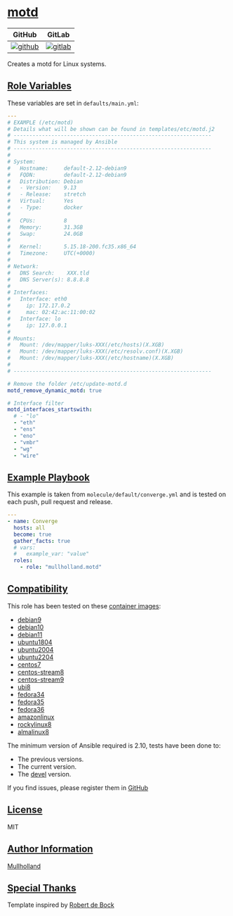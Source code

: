 # [motd](#motd)

|GitHub|GitLab|
|------|------|
|[![github](https://github.com/mullholland/ansible-role-motd/workflows/Ansible%20Molecule/badge.svg)](https://github.com/mullholland/ansible-role-motd/actions)|[![gitlab](https://gitlab.com/mullholland/ansible-role-motd/badges/master/pipeline.svg)](https://gitlab.com/mullholland/ansible-role-motd)|[![quality](https://img.shields.io/ansible/quality/unset)](https://galaxy.ansible.com/mullholland/motd)|

Creates a motd for Linux systems.

## [Role Variables](#role-variables)

These variables are set in `defaults/main.yml`:
```yaml
---
# EXAMPLE (/etc/motd)
# Details what will be shown can be found in templates/etc/motd.j2
# ---------------------------------------------------------------
# This system is managed by Ansible
# ---------------------------------------------------------------
#
# System:
#   Hostname:     default-2.12-debian9
#   FQDN:         default-2.12-debian9
#   Distribution: Debian
#   - Version:    9.13
#   - Release:    stretch
#   Virtual:      Yes
#   - Type:       docker
#
#   CPUs:         8
#   Memory:       31.3GB
#   Swap:         24.0GB
#
#   Kernel:       5.15.18-200.fc35.x86_64
#   Timezone:     UTC(+0000)
#
# Network:
#   DNS Search:    XXX.tld
#   DNS Server(s): 8.8.8.8
#
# Interfaces:
#   Interface: eth0
#     ip: 172.17.0.2
#     mac: 02:42:ac:11:00:02
#   Interface: lo
#     ip: 127.0.0.1
#
# Mounts:
#   Mount: /dev/mapper/luks-XXX(/etc/hosts)(X.XGB)
#   Mount: /dev/mapper/luks-XXX(/etc/resolv.conf)(X.XGB)
#   Mount: /dev/mapper/luks-XXX(/etc/hostname)(X.XGB)
#
# ---------------------------------------------------------------

# Remove the folder /etc/update-motd.d
motd_remove_dynamic_motd: true

# Interface filter
motd_interfaces_startswith:
  # - "lo"
  - "eth"
  - "ens"
  - "eno"
  - "vmbr"
  - "wg"
  - "wire"
```


## [Example Playbook](#example-playbook)

This example is taken from `molecule/default/converge.yml` and is tested on each push, pull request and release.
```yaml
---
- name: Converge
  hosts: all
  become: true
  gather_facts: true
  # vars:
  #   example_var: "value"
  roles:
    - role: "mullholland.motd"
```





## [Compatibility](#compatibility)

This role has been tested on these [container images](https://hub.docker.com/u/mullholland):

-   [debian9](https://hub.docker.com/r/mullholland/docker-molecule-debian9)
-   [debian10](https://hub.docker.com/r/mullholland/docker-molecule-debian10)
-   [debian11](https://hub.docker.com/r/mullholland/docker-molecule-debian11)
-   [ubuntu1804](https://hub.docker.com/r/mullholland/docker-molecule-ubuntu1804)
-   [ubuntu2004](https://hub.docker.com/r/mullholland/docker-molecule-ubuntu2004)
-   [ubuntu2204](https://hub.docker.com/r/mullholland/docker-molecule-ubuntu2204)
-   [centos7](https://hub.docker.com/r/mullholland/docker-molecule-centos7)
-   [centos-stream8](https://hub.docker.com/r/mullholland/docker-molecule-centos-stream8)
-   [centos-stream9](https://hub.docker.com/r/mullholland/docker-molecule-centos-stream9)
-   [ubi8](https://hub.docker.com/r/mullholland/docker-molecule-ubi8)
-   [fedora34](https://hub.docker.com/r/mullholland/docker-molecule-fedora34)
-   [fedora35](https://hub.docker.com/r/mullholland/docker-molecule-fedora35)
-   [fedora36](https://hub.docker.com/r/mullholland/docker-molecule-fedora36)
-   [amazonlinux](https://hub.docker.com/r/mullholland/docker-molecule-amazonlinux)
-   [rockylinux8](https://hub.docker.com/r/mullholland/docker-molecule-rockylinux8)
-   [almalinux8](https://hub.docker.com/r/mullholland/docker-molecule-almalinux8)

The minimum version of Ansible required is 2.10, tests have been done to:

-   The previous versions.
-   The current version.
-   The [devel](https://docs.ansible.com/ansible/latest/installation_guide/intro_installation.html#installing-devel-from-github-with-pip) version.





If you find issues, please register them in [GitHub](https://github.com/mullholland/ansible-role-motd/issues)

## [License](#license)

MIT


## [Author Information](#author-information)

[Mullholland](https://github.com/mullholland)

## [Special Thanks](#special-thanks)

Template inspired by [Robert de Bock](https://github.com/robertdebock)
